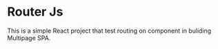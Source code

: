 # Router Js

This is a simple React project that test routing on component in buliding Multipage SPA.